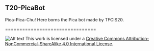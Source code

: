 ## T20-PicaBot ##
Pica-Pica-Chu! Here borns the Pica bot made by TFCIS20.

================================

![Alt text](https://i.creativecommons.org/l/by-nc-sa/4.0/88x31.png)
This work is licensed under a [Creative Commons Attribution-NonCommercial-ShareAlike 4.0 International License](http://creativecommons.org/licenses/by-nc-sa/4.0/).